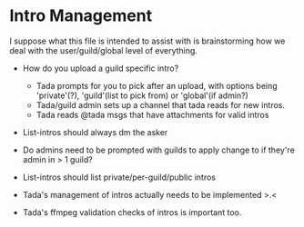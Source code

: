 # Intro Management

I suppose what this file is intended to assist with is brainstorming how we deal with the user/guild/global level of everything.

- How do you upload a guild specific intro?

  - Tada prompts for you to pick after an upload, with options being 'private'(?), 'guild'(list to pick from) or 'global'(if admin?)
  - Tada/guild admin sets up a channel that tada reads for new intros.
  - Tada reads @tada msgs that have attachments for valid intros

- List-intros should always dm the asker

- Do admins need to be prompted with guilds to apply change to if they're admin in > 1 guild?

- List-intros should list private/per-guild/public intros

- Tada's management of intros actually needs to be implemented >.<

- Tada's ffmpeg validation checks of intros is important too.
